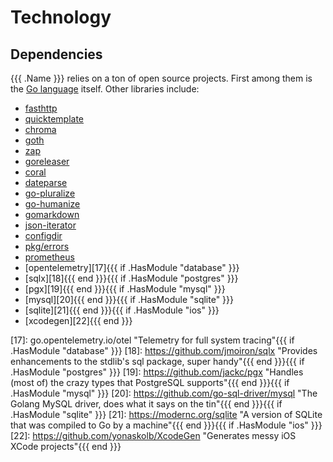# Technology

## Dependencies

{{{ .Name }}} relies on a ton of open source projects. First among them is the [Go language][1] itself. Other libraries include:

- [fasthttp][2]
- [quicktemplate][3]
- [chroma][4]
- [goth][5]
- [zap][6]
- [goreleaser][7]
- [coral][8]
- [dateparse][9]
- [go-pluralize][10]
- [go-humanize][11]
- [gomarkdown][12]
- [json-iterator][13]
- [configdir][14]
- [pkg/errors][15]
- [prometheus][16]
- [opentelemetry][17]{{{ if .HasModule "database" }}}
- [sqlx][18]{{{ end }}}{{{ if .HasModule "postgres" }}}
- [pgx][19]{{{ end }}}{{{ if .HasModule "mysql" }}}
- [mysql][20]{{{ end }}}{{{ if .HasModule "sqlite" }}}
- [sqlite][21]{{{ end }}}{{{ if .HasModule "ios" }}}
- [xcodegen][22]{{{ end }}}


[1]: https://golang.org "What a great contribution to the world of engineering"
[2]: https://github.com/valyala/fasthttp "So much faster than the stdlib, and only slightly more annoying to work with"
[3]: https://github.com/valyala/quicktemplate "The only compile-time template engine that lets you control whitespace"
[4]: https://github.com/alecthomas/chroma "Renders a syntax-highlighted table in a surprisingly small amount of time"
[5]: https://github.com/markbates/goth "Handles OAuth for dozens of providers, works every time"
[6]: https://go.uber.org/zap "Crazy fast logging, with a custom encoder to dump tons of debug info"
[7]: https://goreleaser.com "Builds projects in all sorts of formats"
[8]: https://github.com/muesli/coral "Provides a CLI interface without the bloat"
[9]: github.com/araddon/dateparse "Parses dates in all sorts of formats"
[10]: github.com/gertd/go-pluralize "Provides plural forms of English words"
[11]: github.com/dustin/go-humanize "Displays friendly relative time formats"
[12]: github.com/gomarkdown/markdown "Render Markdown files as HTML"
[13]: github.com/json-iterator/go "Fast JSON parsing and serialization"
[14]: github.com/kirsle/configdir "Provides access to OS-specific directories"
[15]: github.com/pkg/errors "Errors with stack traces and detailed logging"
[16]: github.com/prometheus/client_golang "Metrics for all aspects of the system"
[17]: go.opentelemetry.io/otel "Telemetry for full system tracing"{{{ if .HasModule "database" }}}
[18]: https://github.com/jmoiron/sqlx "Provides enhancements to the stdlib's sql package, super handy"{{{ end }}}{{{ if .HasModule "postgres" }}}
[19]: https://github.com/jackc/pgx "Handles (most of) the crazy types that PostgreSQL supports"{{{ end }}}{{{ if .HasModule "mysql" }}}
[20]: https://github.com/go-sql-driver/mysql "The Golang MySQL driver, does what it says on the tin"{{{ end }}}{{{ if .HasModule "sqlite" }}}
[21]: https://modernc.org/sqlite "A version of SQLite that was compiled to Go by a machine"{{{ end }}}{{{ if .HasModule "ios" }}}
[22]: https://github.com/yonaskolb/XcodeGen "Generates messy iOS XCode projects"{{{ end }}}
